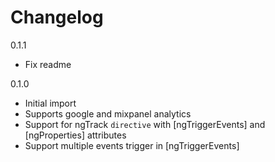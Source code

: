 # Changelog

0.1.1

* Fix readme

0.1.0

* Initial import
* Supports google and mixpanel analytics
* Support for ngTrack `directive` with [ngTriggerEvents] and [ngProperties] attributes
* Support multiple events trigger in [ngTriggerEvents]